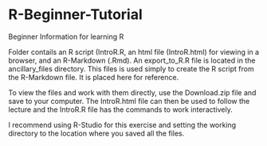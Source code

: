 # R-Beginner-Tutorial
Beginner Information for learning R

Folder contails an R script (IntroR.R, an html file (IntroR.html) for viewing in a browser, and an R-Markdown (.Rmd). An export_to_R.R file is located in the ancillary_files directory.  This files is used simply to create the R script from the R-Markdown file. It is placed here for reference.

To view the files and work with them directly, use the Download.zip file and save to your computer.  The IntroR.html file can then be used to follow the lecture and the IntroR.R file has the commands to work interactively.  

I recommend using R-Studio for this exercise and setting the working directory to the location where you saved all the files.
